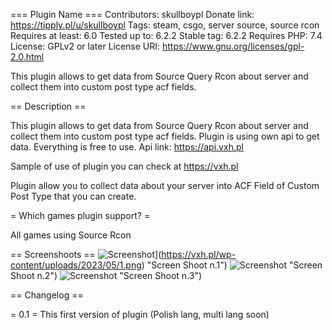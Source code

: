 === Plugin Name ===
Contributors: skullboypl
Donate link: https://tipply.pl/u/skullboypl
Tags: steam, csgo, server source, source rcon
Requires at least: 6.0
Tested up to: 6.2.2
Stable tag: 6.2.2
Requires PHP: 7.4
License: GPLv2 or later
License URI: https://www.gnu.org/licenses/gpl-2.0.html

This plugin allows to get data from Source Query Rcon about server and collect them into custom post type acf fields. 

== Description ==

This plugin allows to get data from Source Query Rcon about server and collect them into custom post type acf fields. 
Plugin is using own api to get data. Everything is free to use. Api link: https://api.vxh.pl

Sample of use of plugin you can check at https://vxh.pl

Plugin allow you to collect data about your server into ACF Field of Custom Post Type that you can create.

= Which games plugin support? =

All games using Source Rcon

== Screenshoots ==
![Screenshot](https://vxh.pl/wp-content/uploads/2023/05/1.png)](https://vxh.pl/wp-content/uploads/2023/05/1.png) "Screen Shoot n.1")
![Screenshot](https://vxh.pl/wp-content/uploads/2023/05/2.png) "Screen Shoot n.2")
![Screenshot](https://vxh.pl/wp-content/uploads/2023/05/3.png) "Screen Shoot n.3")

== Changelog ==

= 0.1 =
This first version of plugin (Polish lang, multi lang soon)

